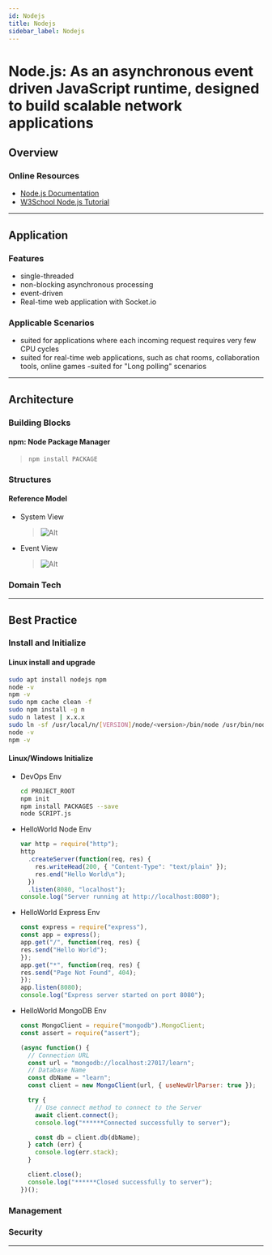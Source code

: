 ```yaml
---
id: Nodejs
title: Nodejs
sidebar_label: Nodejs
---
```


# Node.js: As an asynchronous event driven JavaScript runtime, designed to build scalable network applications

## Overview

### Online Resources

- [Node.js Documentation](https://nodejs.org/en/docs/guides/)
- [W3School Node.js Tutorial](https://www.w3schools.com/nodejs/)

---

## Application

### Features

- single-threaded
- non-blocking asynchronous processing
- event-driven
- Real-time web application with Socket.io

### Applicable Scenarios

- suited for applications where each incoming request requires very few CPU cycles
- suited for real-time web applications, such as chat rooms, collaboration tools, online games
  -suited for "Long polling" scenarios

---

## Architecture

### Building Blocks

#### npm: Node Package Manager

> `npm install PACKAGE`

### Structures

#### Reference Model

- System View
  > ![Alt](/img/Nodejs-Architecture-01.png "Nodejs Architecture")
- Event View
  > ![Alt](/img/Nodejs-Architecture-02.png "Nodejs Architecture")

### Domain Tech

---

## Best Practice

### Install and Initialize

#### Linux install and upgrade

```bash
sudo apt install nodejs npm
node -v
npm -v
sudo npm cache clean -f
sudo npm install -g n
sudo n latest | x.x.x
sudo ln -sf /usr/local/n/[VERSION]/node/<version>/bin/node /usr/bin/node
node -v
npm -v
```

#### Linux/Windows Initialize

- DevOps Env

  ```bash
  cd PROJECT_ROOT
  npm init
  npm install PACKAGES --save
  node SCRIPT.js
  ```

- HelloWorld Node Env

  ```javascript
  var http = require("http");
  http
    .createServer(function(req, res) {
      res.writeHead(200, { "Content-Type": "text/plain" });
      res.end("Hello World\n");
    })
    .listen(8080, "localhost");
  console.log("Server running at http://localhost:8080");
  ```

- HelloWorld Express Env

  ```javascript
  const express = require("express"),
  const app = express();
  app.get("/", function(req, res) {
  res.send("Hello World");
  });
  app.get("*", function(req, res) {
  res.send("Page Not Found", 404);
  });
  app.listen(8080);
  console.log("Express server started on port 8080");
  ```

- HelloWorld MongoDB Env

  ```javascript
  const MongoClient = require("mongodb").MongoClient;
  const assert = require("assert");

  (async function() {
    // Connection URL
    const url = "mongodb://localhost:27017/learn";
    // Database Name
    const dbName = "learn";
    const client = new MongoClient(url, { useNewUrlParser: true });

    try {
      // Use connect method to connect to the Server
      await client.connect();
      console.log("******Connected successfully to server");

      const db = client.db(dbName);
    } catch (err) {
      console.log(err.stack);
    }

    client.close();
    console.log("******Closed successfully to server");
  })();
  ```

### Management

### Security

---

```

```
